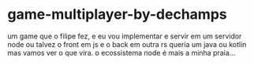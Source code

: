 # game-multiplayer-by-dechamps
 um game que o filipe fez, e eu vou implementar e servir em um servidor node ou talvez o front em js e o back em outra rs queria um java ou kotlin mas vamos ver o que vira. o ecossistema node é mais a minha praia...
